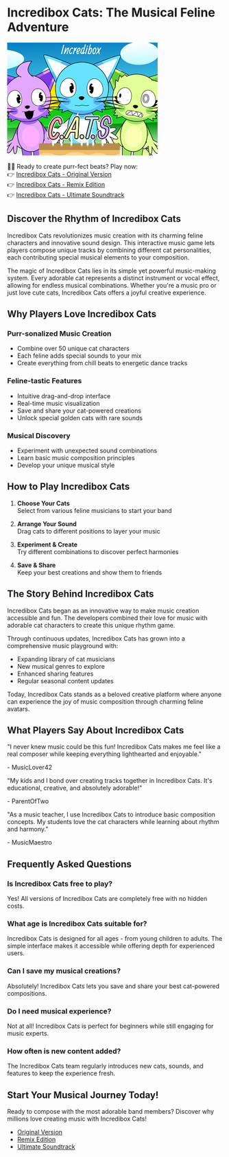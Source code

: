 # Incredibox Cats: The Musical Feline Adventure

![Incredibox Cats](https://raw.githubusercontent.com/sprunkiscrunkly/incredibox-cats/refs/heads/main/incredibox-cats.png "Incredibox Cats")

🎵🐱 Ready to create purr-fect beats? Play now:  
👉 [Incredibox Cats - Original Version](https://sprunksters.com/incredibox-cats/ "Incredibox Cats")  
👉 [Incredibox Cats - Remix Edition](https://sprunkiscrunkly.com/incredibox-cats/ "Incredibox Cats")  
👉 [Incredibox Cats - Ultimate Soundtrack](https://sprunkipyramixed.com/incredibox-cats/ "Incredibox Cats")

## Discover the Rhythm of Incredibox Cats

Incredibox Cats revolutionizes music creation with its charming feline characters and innovative sound design. This interactive music game lets players compose unique tracks by combining different cat personalities, each contributing special musical elements to your composition.

The magic of Incredibox Cats lies in its simple yet powerful music-making system. Every adorable cat represents a distinct instrument or vocal effect, allowing for endless musical combinations. Whether you're a music pro or just love cute cats, Incredibox Cats offers a joyful creative experience.

## Why Players Love Incredibox Cats

### Purr-sonalized Music Creation
- Combine over 50 unique cat characters
- Each feline adds special sounds to your mix
- Create everything from chill beats to energetic dance tracks

### Feline-tastic Features
- Intuitive drag-and-drop interface
- Real-time music visualization
- Save and share your cat-powered creations
- Unlock special golden cats with rare sounds

### Musical Discovery
- Experiment with unexpected sound combinations
- Learn basic music composition principles
- Develop your unique musical style

## How to Play Incredibox Cats

1. **Choose Your Cats**  
   Select from various feline musicians to start your band

2. **Arrange Your Sound**  
   Drag cats to different positions to layer your music

3. **Experiment & Create**  
   Try different combinations to discover perfect harmonies

4. **Save & Share**  
   Keep your best creations and show them to friends

## The Story Behind Incredibox Cats

Incredibox Cats began as an innovative way to make music creation accessible and fun. The developers combined their love for music with adorable cat characters to create this unique rhythm game.

Through continuous updates, Incredibox Cats has grown into a comprehensive music playground with:
- Expanding library of cat musicians
- New musical genres to explore
- Enhanced sharing features
- Regular seasonal content updates

Today, Incredibox Cats stands as a beloved creative platform where anyone can experience the joy of music composition through charming feline avatars.

## What Players Say About Incredibox Cats

"I never knew music could be this fun! Incredibox Cats makes me feel like a real composer while keeping everything lighthearted and enjoyable."

\- MusicLover42

"My kids and I bond over creating tracks together in Incredibox Cats. It's educational, creative, and absolutely adorable!"

\- ParentOfTwo

"As a music teacher, I use Incredibox Cats to introduce basic composition concepts. My students love the cat characters while learning about rhythm and harmony."

\- MusicMaestro

## Frequently Asked Questions

### Is Incredibox Cats free to play?
Yes! All versions of Incredibox Cats are completely free with no hidden costs.

### What age is Incredibox Cats suitable for?
Incredibox Cats is designed for all ages - from young children to adults. The simple interface makes it accessible while offering depth for experienced users.

### Can I save my musical creations?
Absolutely! Incredibox Cats lets you save and share your best cat-powered compositions.

### Do I need musical experience?
Not at all! Incredibox Cats is perfect for beginners while still engaging for music experts.

### How often is new content added?
The Incredibox Cats team regularly introduces new cats, sounds, and features to keep the experience fresh.

## Start Your Musical Journey Today!

Ready to compose with the most adorable band members? Discover why millions love creating music with Incredibox Cats!

- [Original Version](https://sprunksters.com/incredibox-cats/)
- [Remix Edition](https://sprunkiscrunkly.com/incredibox-cats/)
- [Ultimate Soundtrack](https://sprunkipyramixed.com/incredibox-cats/)
